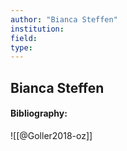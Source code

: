```yaml
---
author: "Bianca Steffen"
institution:
field:
type:
---
```


## Bianca Steffen
#### Bibliography:

![[@Goller2018-oz]]